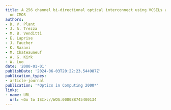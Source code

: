 ```yaml
---
title: A 256 channel bi-directional optical interconnect using VCSELs and photodiodes
  on CMOS
authors:
- D. V. Plant
- J. A. Trezza
- M. B. Venditti
- E. Laprise
- J. Faucher
- K. Razavi
- M. Chateauneuf
- A. G. Kirk
- W. Luo
date: '2000-01-01'
publishDate: '2024-06-03T20:22:23.544987Z'
publication_types:
- article-journal
publication: '*Optics in Computing 2000*'
links:
- name: URL
  url: <Go to ISI>://WOS:000088745400134
---
```

